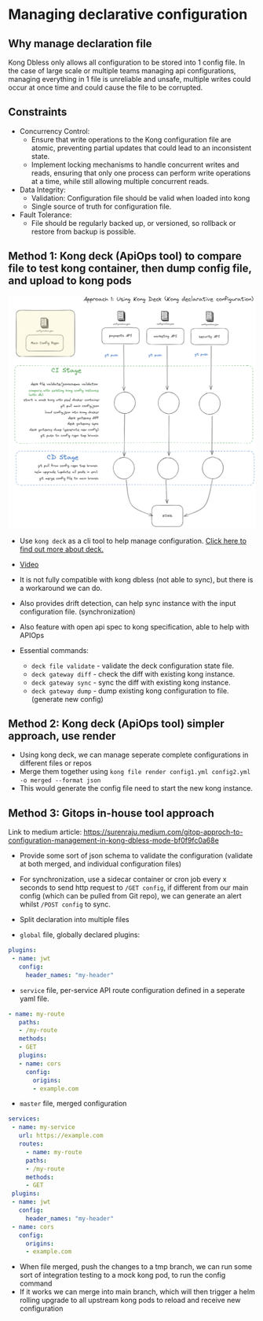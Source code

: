 # Managing declarative configuration

## Why manage declaration file

Kong Dbless only allows all configuration to be stored into 1 config file. In the case of large scale or multiple teams managing api configurations, managing everything in 1 file is unreliable and unsafe, multiple writes could occur at once time and could cause the file to be corrupted.

## Constraints

- Concurrency Control:
  - Ensure that write operations to the Kong configuration file are atomic, preventing partial updates that could lead to an inconsistent state.
  - Implement locking mechanisms to handle concurrent writes and reads, ensuring that only one process can perform write operations at a time, while still allowing multiple concurrent reads.
- Data Integrity:
  - Validation: Configuration file should be valid when loaded into kong
  - Single source of truth for configuration file.
- Fault Tolerance:
  - File should be regularly backed up, or versioned, so rollback or restore from backup is possible.

## Method 1: Kong deck (ApiOps tool) to compare file to test kong container, then dump config file, and upload to kong pods

![approach-1](./kong-deck-demo/kong-deploy.png)

- Use `kong deck` as a cli tool to help manage configuration. [Click here to find out more about deck.](https://docs.konghq.com/deck/latest/)
- [Video](https://www.youtube.com/watch?v=fzpNC5vWE3g&ab_channel=Kong)
- It is not fully compatible with kong dbless (not able to sync), but there is a workaround we can do.
- Also provides drift detection, can help sync instance with the input configuration file. (synchronization)
- Also feature with open api spec to kong specification, able to help with APIOps

- Essential commands:
  - `deck file validate` - validate the deck configuration state file.
  - `deck gateway diff` - check the diff with existing kong instance.
  - `deck gateway sync` - sync the diff with existing kong instance.
  - `deck gateway dump` - dump existing kong configuration to file. (generate new config)

## Method 2: Kong deck (ApiOps tool) simpler approach, use render

- Using kong deck, we can manage seperate complete configurations in different files or repos
- Merge them together using `kong file render config1.yml config2.yml -o merged --format json`
- This would generate the config file need to start the new kong instance.

## Method 3: Gitops in-house tool approach

Link to medium article: <https://surenraju.medium.com/gitop-approch-to-configuration-management-in-kong-dbless-mode-bf0f9fc0a68e>

- Provide some sort of json schema to validate the configuration (validate at both merged, and individual configuration files)

- For synchronization, use a sidecar container or cron job every x seconds to send http request to `/GET config`, if different from our main config (which can be pulled from Git repo), we can generate an alert whilst `/POST config` to sync.

- Split declaration into multiple files
- `global` file, globally declared plugins:

```yaml
plugins:
 - name: jwt
   config:
     header_names: "my-header"
```

- `service` file, per-service API route configuration defined in a seperate yaml file.

```yaml
- name: my-route
   paths:
   - /my-route
   methods:
   - GET
   plugins:
   - name: cors
     config:
       origins:
       - example.com
```

- `master` file, merged configuration

```yaml
services:
 - name: my-service
   url: https://example.com
   routes:
     - name: my-route
     paths:
     - /my-route
     methods:
     - GET
 plugins:
 - name: jwt
   config:
     header_names: "my-header"
 - name: cors
   config:
     origins:
     - example.com
```

- When file merged, push the changes to a tmp branch, we can run some sort of integration testing to a mock kong pod, to run the config command
- If it works we can merge into main branch, which will then trigger a helm rolling upgrade to all upstream kong pods to reload and receive new configuration
